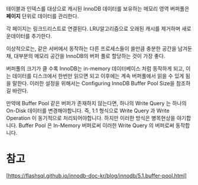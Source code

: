 테이블과 인덱스를 대상으로 캐시된 InnoDB 데이터를 보유하는 메모리 영역
버퍼풀은 __페이지__ 단위로 데이터를 관리한다.

각 페이지는 링크드리스트로 연결된다.
LRU알고리즘으로 오래된 캐시를 제거하며 새로운데이터를 추가한다.

이상적으로는, 같은 서버에서 동작하는 다른 프로세스들이 쓸만큼 충분한 공간을 남겨둔 채, 대부분의 메모리 공간을 InnoDB의 버퍼 풀로 할당하는 것이 가장 좋다. 

버퍼풀의 크기가 클 수록 InnoDB는 in-memory 데이터베이스 처럼 동작하게 되고, 이는 데이터를 디스크에서 한번만 읽으면 되고 이후에는 계속 버퍼풀에서 읽을 수 있게 됨을 말한다. 이러한 설정을 위해서는 Configuring InnoDB Buffer Pool Size을 참조하길 바란다.

만약에 Buffer Pool 같은 버퍼가 존재하지 않는다면, 
하나의 Write Query 는 하나의 On-Disk 데이터를 변경해야합니다. 
즉, 1:1 형식으로 Write Query 과 Write Operation 이 동기적으로 처리되어야합니다. 
하지만 이러한 방식은 병목현상을 야기합니다. 
Buffer Pool 은 In-Memory 버퍼로써 이러한 Write Query 의 버퍼로써 동작합니다. 

# 참고 
[https://flashsql.github.io/innodb-doc-kr/blog/innodb/5.1.buffer-pool.html] 
